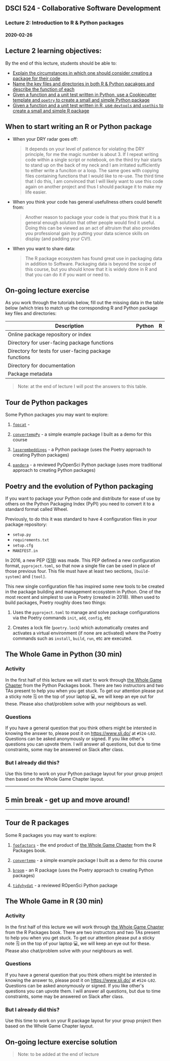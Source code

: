 ## DSCI 524 - Collaborative Software Development

### Lecture 2: Introduction to R & Python packages

#### 2020-02-26

## Lecture 2 learning objectives:
By the end of this lecture, students should be able to:
- [Explain the circumstances in which one should consider creating a package for their code](#When-to-start-writing-an-R-or-Python-package)
- [Name the key files and directories in both R & Python pacakges and describe the function of each](#On-going-lecture-exercise)
- [Given a function and a unit test written in Python, use a Cookiecutter template and `poetry` to create a small and simple Python package](#The-Whole-Game-in-Python-(30-min))
- [Given a function and a unit test written in R, use `devtools` and `usethis` to create a small and simple R package](#The-Whole-Game-in-R-(30-min))


## When to start writing an R or Python package

- When your DRY radar goes off:

    > It depends on your level of patience for violating the DRY principle, for me the magic number is about 3. If I repeat writing code within a single script or notebook, on the third try hair starts to stand up on the back of my neck and I am irritated sufficiently to either write a funciton or a loop. The same goes with copying files containing functions that I would like to re-use. The third time that I do this, I am convinced that I will likely want to use this code again on another project and thus I should package it to make my life easier. 

- When you think your code has general usefullness others could benefit from: 

    > Another reason to package your code is that you think that it is a general enough solution that other people would find it useful. Doing this can be viewed as an act of altruism that also provides you professional gain by putting your data science skills on display (and padding your CV!).
    
- When you want to share data:

    > The R package ecosystem has found great use in packaging data in addition to Software. Packaging data is beyond the scope of this course, but you should know that it is widely done in R and that you can do it if you want or need to.

## On-going lecture exercise 

As you work through the tutorials below, fill out the missing data in the table below (which tries to match up the corresponding R and Python package key files and directories:

| Description                                            | Python        | R            |
|--------------------------------------------------------|---------------|--------------|
| Online package repository or index                     |               |              |
| Directory for user-facing package functions            |               |              |
| Directory for tests for user-facing package functions  |               |              |
| Directory for documentation                            |               |              |
| Package metadata                                       |               |              |

> Note: at the end of lecture I will post the answers to this table.

## Tour de Python packages

Some Python packages you may want to explore:

1. [`foocat`](https://github.com/ttimbers/foocat) - 

1. [`convertempPy`](https://github.com/ttimbers/convertempPy) - a simple example package I built as a demo for this course 

2. [`laserembeddings`](https://github.com/yannvgn/laserembeddings) - a Python package (uses the Poetry approach to creating Python packages)

3. [`pandera`](https://github.com/pandera-dev/pandera) - a reviewed PyOpenSci Python package (uses more traditional approach to creating Python packages)

## Poetry and the evolution of Python packaging

If you want to package your Python code and distribute for ease of use by others on the Python Packaging Index (PyPI) you need to convert it to a standard format called Wheel. 

Previously, to do this it was standard to have 4 configuration files in your package repository:

- `setup.py`
- `requirements.txt`
- `setup.cfg`
- `MANIFEST.in`

In 2016, a new PEP ([518](https://www.python.org/dev/peps/pep-0518/)) was made. This PEP defined a new configuration format, `pyproject.toml`, so that now a single file can be used in place of those previous four. This file must have at least two sections, `[build-system]` and `[tool]`.

This new single configuration file has inspired some new tools to be created in the package building and management ecosystem in Python. One of the most recent and simplest to use is Poetry (created in 2018). When used to build packages, Poetry roughly does two things:

1. Uses the `pyproject.toml` to manage and solve package configurations via the Poetry commands `init`, `add`, `config`, etc

2. Creates a lock file (`poetry.lock`) which automatically creates and activates a virtual environment (if none are activated) where the Poetry commands such as `install`, `build`, `run`, etc are executed.

## The Whole Game in Python (30 min)

### Activity
In the first half of this lecture we will start to work through [the Whole Game Chapter](https://ubc-mds.github.io/py-pkgs/whole-game.html) from the Python Packages book. There are two instructors and two TAs present to help you when you get stuck. To get our attention please put a sticky note 🗒️ on the top of your laptop 💻, we will keep an eye out for these. Please also chat/problem solve with your neighbours as well.

### Questions
If you have a general question that you think others might be intersted in knowing the answer to, please post it on <https://www.sli.do/> at `#524-L02`. Questions can be asked anonymously or signed. If you like other's questions you can upvote them. I will answer all questions, but due to time constraints, some may be answered on Slack after class.

### But I already did this?
Use this time to work on your Python package layout for your group project then based on the Whole Game Chapter layout. 

---

## 5 min break - get up and move around!

---

## Tour de R packages

Some R packages you may want to explore:

1. [`foofactors`](https://github.com/jennybc/foofactors) - the end product of [the Whole Game Chapter](https://r-pkgs.org/whole-game.html) from the R Packages book.

1. [`convertemp`](https://github.com/ttimbers/convertemp) - a simple example package I built as a demo for this course 

1. [`broom`](https://github.com/tidymodels/broom) - an R package (uses the Poetry approach to creating Python packages)

1. [`tidyhydat`](https://github.com/ropensci/tidyhydat) - a reviewed ROpenSci Python package

## The Whole Game in R (30 min)

### Activity
In the first half of this lecture we will work through [the Whole Game Chapter](https://r-pkgs.org/whole-game.html) from the R Packages book. There are two instructors and two TAs present to help you when you get stuck. To get our attention please put a sticky note 🗒️ on the top of your laptop 💻, we will keep an eye out for these. Please also chat/problem solve with your neighbours as well.

### Questions
If you have a general question that you think others might be intersted in knowing the answer to, please post it on <https://www.sli.do/> at `#524-L02`. Questions can be asked anonymously or signed. If you like other's questions you can upvote them. I will answer all questions, but due to time constraints, some may be answered on Slack after class.

### But I already did this?
Use this time to work on your R package layout for your group project then based on the Whole Game Chapter layout. 

## On-going lecture exercise solution

> Note: to be added at the end of lecture
